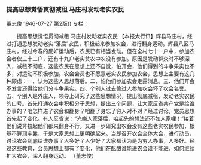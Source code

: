 ### 提高思想觉悟贯彻减租  马庄村发动老实农民
董志俊
1946-07-27
第2版()
专栏：

　　提高思想觉悟贯彻减租
    马庄村发动老实农民
    【本报太行讯】辉县马庄村，经过打通思想发动老实“落后”农民，积极起来参加农会，进行翻身运动。辉县八区马庄村，经过今春的反奸运动后，农民已有相当发动。但在全村七十一户中，参加农会者仅三十二户，还有十九户老实贫农中农没有参加。原因是发动群众时不够深入，减租不彻底，这些农民在思想上还不自觉，怕开会，他们得到的斗争果实也不多，对运动不积极参加。农会会员也不愿意老实农民参加农会，思想上主要有这几种顾虑：一、认为这些人思想落后。二、怕他们参加农会走露消息。三、他们开会不发言还得给他们分斗争果实。四、个别人过去偷过人参加农会坏了农会名誉。五、个别人是外庄人，领导上研究了这些思想情况，提出彻底减租，发动老实农民的口号。首先打通农会中积极分子思想，提出三个问题，让大家反省共产党是给谁办事的？咱怎样进了农会和翻身？咱翻了身忘了穷人对不对？经过讨论，党员思想首先起了变化。有人反省说：“光嫌人家落后，咱起先的想法还不如人家哩！”接着他们说非拉起他们都来翻身不行。又进一步研究出农会没有这些老实农民参加，根基不算顶牢靠，于是大家思想上更明确起来。当即召开农会全体大会，进行动员，讨论农会到底给谁办事？人多好？人少好？大家都认为是为穷人办事，人多好。经过这些教育，会员思想上都有了变化，他们在酝酿谁能进农会谁不能进，如何继续扩大农会，深入翻身运动。
                                                      （董志俊）
